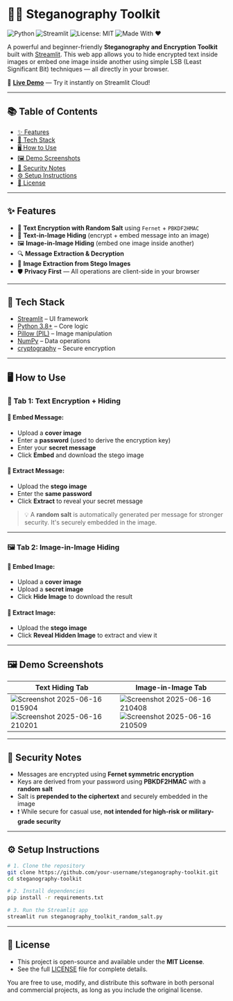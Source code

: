 # 🕵️‍♂️ Steganography Toolkit

![Python](https://img.shields.io/badge/Python-3.8+-blue?logo=python)
![Streamlit](https://img.shields.io/badge/Built%20With-Streamlit-red?logo=streamlit)
![License: MIT](https://img.shields.io/badge/License-MIT-green.svg)
![Made With ❤️](https://img.shields.io/badge/Made%20with-%E2%9D%A4-red)

A powerful and beginner-friendly **Steganography and Encryption Toolkit** built with [Streamlit](https://streamlit.io/). This web app allows you to hide encrypted text inside images or embed one image inside another using simple LSB (Least Significant Bit) techniques — all directly in your browser.

🚀 **[Live Demo](https://stegnography-toolkit-lladwds8paxcwnkbfucv4t.streamlit.app/)** — Try it instantly on Streamlit Cloud!

---

## 📚 Table of Contents

- [✨ Features](#-features)
- [🧪 Tech Stack](#-tech-stack)
- [🖥️ How to Use](#-how-to-use)
- [🖼️ Demo Screenshots](#-demo-screenshots)
- [🔐 Security Notes](#-security-notes)
- [⚙️ Setup Instructions](#-setup-instructions)
- [📄 License](#-license)

---

## ✨ Features

- 🔐 **Text Encryption with Random Salt** using `Fernet` + `PBKDF2HMAC`
- 📝 **Text-in-Image Hiding** (encrypt + embed message into an image)
- 🖼️ **Image-in-Image Hiding** (embed one image inside another)
- 🔍 **Message Extraction & Decryption**
- 🎯 **Image Extraction from Stego Images**
- 🛡️ **Privacy First** — All operations are client-side in your browser

---

## 🧪 Tech Stack

- [Streamlit](https://streamlit.io/) – UI framework
- [Python 3.8+](https://www.python.org/) – Core logic
- [Pillow (PIL)](https://pypi.org/project/Pillow/) – Image manipulation
- [NumPy](https://numpy.org/) – Data operations
- [cryptography](https://cryptography.io/) – Secure encryption

---

## 🖥️ How to Use

### 🔐 Tab 1: Text Encryption + Hiding

#### 🔸 Embed Message:
- Upload a **cover image**
- Enter a **password** (used to derive the encryption key)
- Enter your **secret message**
- Click **Embed** and download the stego image

#### 🔸 Extract Message:
- Upload the **stego image**
- Enter the **same password**
- Click **Extract** to reveal your secret message

> 💡 A **random salt** is automatically generated per message for stronger security. It's securely embedded in the image.

---

### 🖼️ Tab 2: Image-in-Image Hiding

#### 🔸 Embed Image:
- Upload a **cover image**
- Upload a **secret image**
- Click **Hide Image** to download the result

#### 🔸 Extract Image:
- Upload the **stego image**
- Click **Reveal Hidden Image** to extract and view it

---

## 🖼️ Demo Screenshots

| Text Hiding Tab | Image-in-Image Tab |
|-----------------|--------------------|
| ![Screenshot 2025-06-16 015904](https://github.com/user-attachments/assets/74e22b1d-b075-4f30-afc3-7cb9f0c80ae1)<br>![Screenshot 2025-06-16 210201](https://github.com/user-attachments/assets/b86964d3-4ff1-4c72-9a6e-90f80c8278dc) | ![Screenshot 2025-06-16 210408](https://github.com/user-attachments/assets/2c7a9caf-4ac3-4fde-aae1-3887e6e59469)<br>![Screenshot 2025-06-16 210509](https://github.com/user-attachments/assets/59b043e0-3398-407a-8ade-f00b1d6aba6b) |


---

## 🔐 Security Notes

- Messages are encrypted using **Fernet symmetric encryption**
- Keys are derived from your password using **PBKDF2HMAC** with a **random salt**
- Salt is **prepended to the ciphertext** and securely embedded in the image
- ❗ While secure for casual use, **not intended for high-risk or military-grade security**

---

## ⚙️ Setup Instructions

```bash
# 1. Clone the repository
git clone https://github.com/your-username/steganography-toolkit.git
cd steganography-toolkit

# 2. Install dependencies
pip install -r requirements.txt

# 3. Run the Streamlit app
streamlit run steganography_toolkit_random_salt.py
```

---

## 📄 License

- This project is open-source and available under the **MIT License**.
- See the full [LICENSE](LICENSE) file for complete details.

You are free to use, modify, and distribute this software in both personal and commercial projects, as long as you include the original license.
